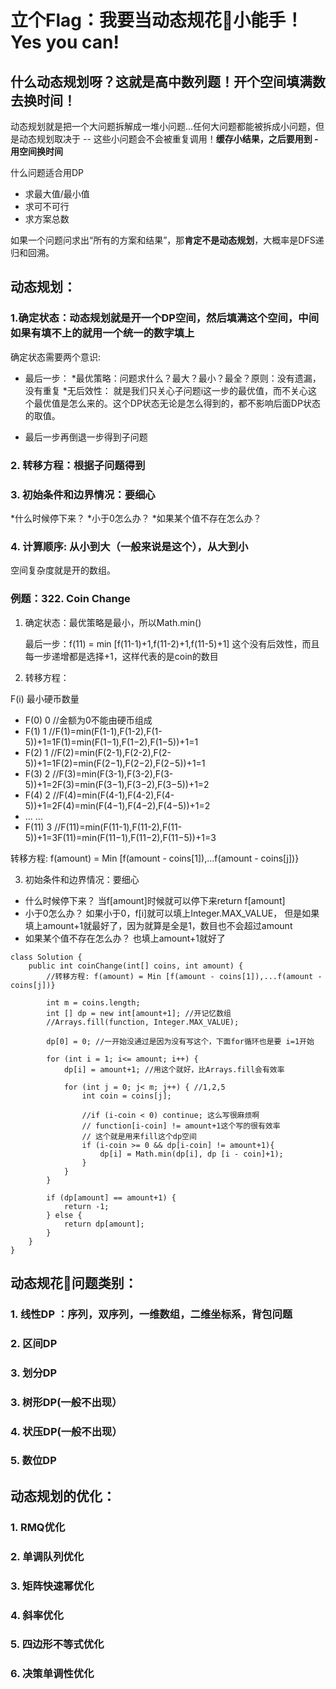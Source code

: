 # 立个Flag：我要当动态规花🌹小能手！Yes you can! 

## 什么动态规划呀？这就是高中数列题！开个空间填满数去换时间！

动态规划就是把一个大问题拆解成一堆小问题...任何大问题都能被拆成小问题，但是动态规划取决于 -- 这些小问题会不会被重复调用！**缓存小结果，之后要用到 - 用空间换时间**

什么问题适合用DP
* 求最大值/最小值
* 求可不可行
* 求方案总数

如果一个问题问求出“所有的方案和结果”，那**肯定不是动态规划**，大概率是DFS递归和回溯。

## 动态规划：

### 1.确定状态：动态规划就是开一个DP空间，然后填满这个空间，中间如果有填不上的就用一个统一的数字填上
   
   确定状态需要两个意识: 
   - 最后一步：
      *最优策略：问题求什么？最大？最小？最全？原则：没有遗漏，没有重复
      *无后效性： 就是我们只关心子问题i这一步的最优值，而不关心这个最优值是怎么来的。这个DP状态无论是怎么得到的，都不影响后面DP状态的取值。
   
   - 最后一步再倒退一步得到子问题
                      
### 2. 转移方程：根据子问题得到

### 3. 初始条件和边界情况：要细心

 *什么时候停下来？
 *小于0怎么办？
 *如果某个值不存在怎么办？

### 4. 计算顺序: 从小到大（一般来说是这个），从大到小

空间复杂度就是开的数组。

### 例题：322. Coin Change

1. 确定状态：最优策略是最小，所以Math.min()

   最后一步：f(11) = min [f(11-1)+1,f(11-2)+1,f(11-5)+1] 这个没有后效性，而且每一步递增都是选择+1，这样代表的是coin的数目

2. 转移方程：

F(i)	最小硬币数量

- F(0)	0 //金额为0不能由硬币组成
- F(1)	1 //F(1)=min(F(1-1),F(1-2),F(1-5))+1=1F(1)=min(F(1−1),F(1−2),F(1−5))+1=1
- F(2)	1 //F(2)=min(F(2-1),F(2-2),F(2-5))+1=1F(2)=min(F(2−1),F(2−2),F(2−5))+1=1
- F(3)	2 //F(3)=min(F(3-1),F(3-2),F(3-5))+1=2F(3)=min(F(3−1),F(3−2),F(3−5))+1=2
- F(4)	2 //F(4)=min(F(4-1),F(4-2),F(4-5))+1=2F(4)=min(F(4−1),F(4−2),F(4−5))+1=2
- ...	...
- F(11)	3 //F(11)=min(F(11-1),F(11-2),F(11-5))+1=3F(11)=min(F(11−1),F(11−2),F(11−5))+1=3

转移方程: f(amount) = Min [f(amount - coins[1]),...f(amount - coins[j])}

3. 初始条件和边界情况：要细心

- 什么时候停下来？  当f[amount]时候就可以停下来return f[amount]
- 小于0怎么办？  如果小于0，f[i]就可以填上Integer.MAX_VALUE， 但是如果填上amount+1就最好了，因为就算是全是1，数目也不会超过amount
- 如果某个值不存在怎么办？ 也填上amount+1就好了

```
class Solution {
    public int coinChange(int[] coins, int amount) {
        //转移方程: f(amount) = Min [f(amount - coins[1]),...f(amount - coins[j])}
        
        int m = coins.length;
        int [] dp = new int[amount+1]; //开记忆数组
        //Arrays.fill(function, Integer.MAX_VALUE);
        
        dp[0] = 0; //一开始没通过是因为没有写这个，下面for循环也是要 i=1开始
        
        for (int i = 1; i<= amount; i++) {
            dp[i] = amount+1; //用这个就好，比Arrays.fill会有效率
            
            for (int j = 0; j< m; j++) { //1,2,5
                int coin = coins[j];
                
                //if (i-coin < 0) continue; 这么写很麻烦啊
                // function[i-coin] != amount+1这个写的很有效率
                // 这个就是用来fill这个dp空间
                if (i-coin >= 0 && dp[i-coin] != amount+1){ 
                    dp[i] = Math.min(dp[i], dp [i - coin]+1);
                }
            }
        }
        
        if (dp[amount] == amount+1) {
            return -1;
        } else {
            return dp[amount];
        }
    }
}
```

## 动态规花🌹问题类别：

### 1. 线性DP ：序列，双序列，一维数组，二维坐标系，背包问题
### 2. 区间DP
### 3. 划分DP
### 3. 树形DP(一般不出现）
### 4. 状压DP(一般不出现）
### 5. 数位DP

## 动态规划的优化：
### 1. RMQ优化
### 2. 单调队列优化
### 3. 矩阵快速幂优化
### 4. 斜率优化
### 5. 四边形不等式优化
### 6. 决策单调性优化
